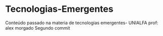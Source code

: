 # Tecnologias-Emergentes
Conteúdo passado na materia de tecnologias emergentes- UNIALFA prof: alex morgado
Segundo commit
